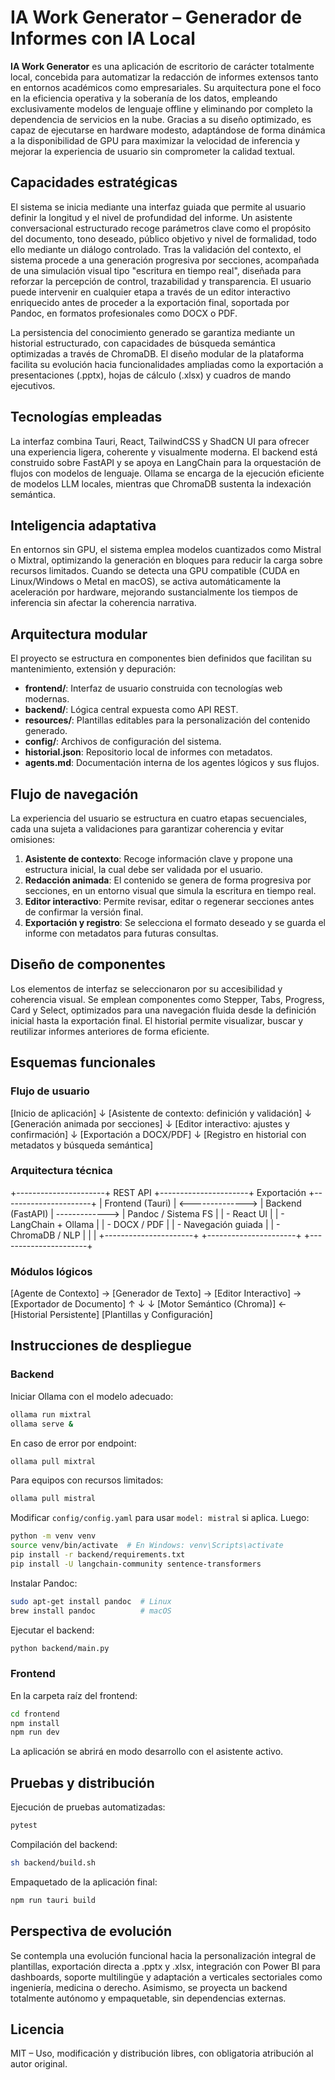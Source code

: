 # IA Work Generator – Generador de Informes con IA Local

**IA Work Generator** es una aplicación de escritorio de carácter totalmente local, concebida para automatizar la redacción de informes extensos tanto en entornos académicos como empresariales. Su arquitectura pone el foco en la eficiencia operativa y la soberanía de los datos, empleando exclusivamente modelos de lenguaje offline y eliminando por completo la dependencia de servicios en la nube. Gracias a su diseño optimizado, es capaz de ejecutarse en hardware modesto, adaptándose de forma dinámica a la disponibilidad de GPU para maximizar la velocidad de inferencia y mejorar la experiencia de usuario sin comprometer la calidad textual.

## Capacidades estratégicas

El sistema se inicia mediante una interfaz guiada que permite al usuario definir la longitud y el nivel de profundidad del informe. Un asistente conversacional estructurado recoge parámetros clave como el propósito del documento, tono deseado, público objetivo y nivel de formalidad, todo ello mediante un diálogo controlado. Tras la validación del contexto, el sistema procede a una generación progresiva por secciones, acompañada de una simulación visual tipo "escritura en tiempo real", diseñada para reforzar la percepción de control, trazabilidad y transparencia. El usuario puede intervenir en cualquier etapa a través de un editor interactivo enriquecido antes de proceder a la exportación final, soportada por Pandoc, en formatos profesionales como DOCX o PDF.

La persistencia del conocimiento generado se garantiza mediante un historial estructurado, con capacidades de búsqueda semántica optimizadas a través de ChromaDB. El diseño modular de la plataforma facilita su evolución hacia funcionalidades ampliadas como la exportación a presentaciones (.pptx), hojas de cálculo (.xlsx) y cuadros de mando ejecutivos.

## Tecnologías empleadas

La interfaz combina Tauri, React, TailwindCSS y ShadCN UI para ofrecer una experiencia ligera, coherente y visualmente moderna. El backend está construido sobre FastAPI y se apoya en LangChain para la orquestación de flujos con modelos de lenguaje. Ollama se encarga de la ejecución eficiente de modelos LLM locales, mientras que ChromaDB sustenta la indexación semántica.

## Inteligencia adaptativa

En entornos sin GPU, el sistema emplea modelos cuantizados como Mistral o Mixtral, optimizando la generación en bloques para reducir la carga sobre recursos limitados. Cuando se detecta una GPU compatible (CUDA en Linux/Windows o Metal en macOS), se activa automáticamente la aceleración por hardware, mejorando sustancialmente los tiempos de inferencia sin afectar la coherencia narrativa.

## Arquitectura modular

El proyecto se estructura en componentes bien definidos que facilitan su mantenimiento, extensión y depuración:

* **frontend/**: Interfaz de usuario construida con tecnologías web modernas.
* **backend/**: Lógica central expuesta como API REST.
* **resources/**: Plantillas editables para la personalización del contenido generado.
* **config/**: Archivos de configuración del sistema.
* **historial.json**: Repositorio local de informes con metadatos.
* **agents.md**: Documentación interna de los agentes lógicos y sus flujos.

## Flujo de navegación

La experiencia del usuario se estructura en cuatro etapas secuenciales, cada una sujeta a validaciones para garantizar coherencia y evitar omisiones:

1. **Asistente de contexto**: Recoge información clave y propone una estructura inicial, la cual debe ser validada por el usuario.
2. **Redacción animada**: El contenido se genera de forma progresiva por secciones, en un entorno visual que simula la escritura en tiempo real.
3. **Editor interactivo**: Permite revisar, editar o regenerar secciones antes de confirmar la versión final.
4. **Exportación y registro**: Se selecciona el formato deseado y se guarda el informe con metadatos para futuras consultas.

## Diseño de componentes

Los elementos de interfaz se seleccionaron por su accesibilidad y coherencia visual. Se emplean componentes como Stepper, Tabs, Progress, Card y Select, optimizados para una navegación fluida desde la definición inicial hasta la exportación final. El historial permite visualizar, buscar y reutilizar informes anteriores de forma eficiente.

## Esquemas funcionales

### Flujo de usuario

\[Inicio de aplicación] ↓ \[Asistente de contexto: definición y validación] ↓ \[Generación animada por secciones] ↓ \[Editor interactivo: ajustes y confirmación] ↓ \[Exportación a DOCX/PDF] ↓ \[Registro en historial con metadatos y búsqueda semántica]

### Arquitectura técnica

+----------------------+     REST API     +----------------------+    Exportación     +----------------------+
\|  Frontend (Tauri)    | <--------------> |   Backend (FastAPI)   |  ------------->  |  Pandoc / Sistema FS |
\| - React UI           |                  | - LangChain + Ollama |                  | - DOCX / PDF         |
\| - Navegación guiada  |                  | - ChromaDB / NLP      |                  |                      |
+----------------------+                  +----------------------+                  +----------------------+

### Módulos lógicos

\[Agente de Contexto] → \[Generador de Texto] → \[Editor Interactivo] → \[Exportador de Documento]
↑                             ↓                           ↓
\[Motor Semántico (Chroma)] ← \[Historial Persistente]     \[Plantillas y Configuración]

## Instrucciones de despliegue

### Backend

Iniciar Ollama con el modelo adecuado:

```bash
ollama run mixtral
ollama serve &
```

En caso de error por endpoint:

```bash
ollama pull mixtral
```

Para equipos con recursos limitados:

```bash
ollama pull mistral
```

Modificar `config/config.yaml` para usar `model: mistral` si aplica. Luego:

```bash
python -m venv venv
source venv/bin/activate  # En Windows: venv\Scripts\activate
pip install -r backend/requirements.txt
pip install -U langchain-community sentence-transformers
```

Instalar Pandoc:

```bash
sudo apt-get install pandoc  # Linux
brew install pandoc          # macOS
```

Ejecutar el backend:

```bash
python backend/main.py
```

### Frontend

En la carpeta raíz del frontend:

```bash
cd frontend
npm install
npm run dev
```

La aplicación se abrirá en modo desarrollo con el asistente activo.

## Pruebas y distribución

Ejecución de pruebas automatizadas:

```bash
pytest
```

Compilación del backend:

```bash
sh backend/build.sh
```

Empaquetado de la aplicación final:

```bash
npm run tauri build
```

## Perspectiva de evolución

Se contempla una evolución funcional hacia la personalización integral de plantillas, exportación directa a .pptx y .xlsx, integración con Power BI para dashboards, soporte multilingüe y adaptación a verticales sectoriales como ingeniería, medicina o derecho. Asimismo, se proyecta un backend totalmente autónomo y empaquetable, sin dependencias externas.

## Licencia

MIT – Uso, modificación y distribución libres, con obligatoria atribución al autor original.
